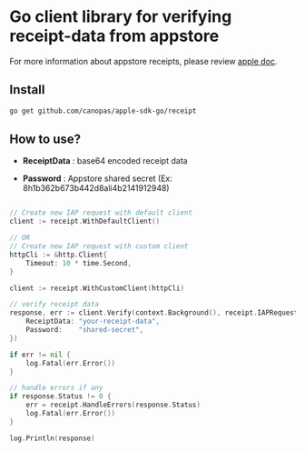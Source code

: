 # Go client library for verifying receipt-data from appstore

For more information about appstore receipts, please review [apple doc](https://developer.apple.com/documentation/appstorereceipts).

## Install

```bash
go get github.com/canopas/apple-sdk-go/receipt
```

## How to use?

- **ReceiptData** :  base64 encoded receipt data

- **Password** : Appstore shared secret (Ex: 8h1b362b673b442d8ali4b2141912948)

```go

// Create new IAP request with default client
client := receipt.WithDefaultClient()

// OR
// Create new IAP request with custom client
httpCli := &http.Client{
	Timeout: 10 * time.Second,
}

client := receipt.WithCustomClient(httpCli)

// verify receipt data
response, err := client.Verify(context.Background(), receipt.IAPRequest{
	ReceiptData: "your-receipt-data",
	Password:    "shared-secret",
})

if err != nil {
	log.Fatal(err.Error())
}

// handle errors if any
if response.Status != 0 {
	err = receipt.HandleErrors(response.Status)
	log.Fatal(err.Error())
}

log.Println(response)

```
